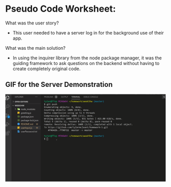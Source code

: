 # Pseudo Code Worksheet: 

What was the user story? 
 - This user needed to have a server log in for the background use of their app. 

 What was the main solution? 
  - In using the inquirer library from the node package manager, it was the guiding framework to ask questions on the backend without having to create completely original code. 

## GIF for the Server Demonstration 

![](Demo1.gif)